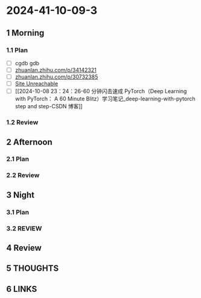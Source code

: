 # 2024-41-10-09-3

## 1 Morning

### 1.1 Plan

- [ ] cgdb gdb
- [ ] [zhuanlan.zhihu.com/p/34142321](https://zhuanlan.zhihu.com/p/34142321)
- [ ] [zhuanlan.zhihu.com/p/30732385](https://zhuanlan.zhihu.com/p/30732385)
- [ ] [Site Unreachable](https://pytorch.org/tutorials/beginner/deep_learning_60min_blitz.html)
- [ ] [[2024-10-08 23：24：26-60 分钟闪击速成 PyTorch（Deep Learning with PyTorch： A 60 Minute Blitz）学习笔记_deep-learning-with-pytorch step and step-CSDN 博客]]
### 1.2 Review

## 2 Afternoon

### 2.1 Plan

### 2.2 Review

## 3 Night

### 3.1 Plan

### 3.2 REVIEW

## 4 Review

## 5 THOUGHTS

## 6 LINKS

